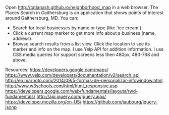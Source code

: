 Open http://tatianash.github.io/neighborhood_map in a web browser.
The Places Search in Gaithersburg is an application that shows points of interest around Gaithersburg, MD.
You can:
* Search for local businesses by name or type (like 'ice cream').
* Click a current map marker to get more info about a business (name, address).
* Browse search results from a list view. Click the location to see its marker and info on the map.
I use Yelp API for addition information.
I use CSS media queries for support screens less then 480px, 480-768 and above.

Resources:
https://developers.google.com/maps/
https://www.yelp.com/developers/documentation/v2/search_api
http://en.marnoto.com/2014/09/5-formas-de-personalizar-infowindow.html
http://www.w3schools.com/html/html_responsive.asp
https://developers.google.com/web/fundamentals/layouts/rwd-fundamentals/
http://api.jquery.com/jquery.ajax/
https://developer.mozilla.org/en-US/
https://github.com/jaubourg/jquery-jsonp